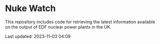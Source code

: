 # Nuke Watch

This repository includes code for retrieving the latest information available on the output of EDF nuclear power plants in the UK.

Last updated: 2023-11-03 04:09